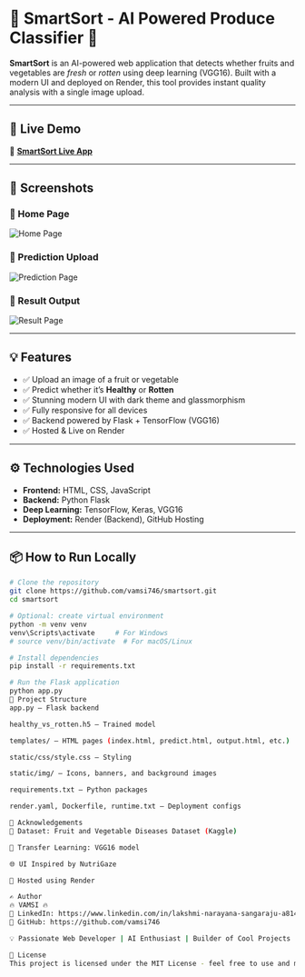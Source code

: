 # 🥦 SmartSort - AI Powered Produce Classifier 🍎

**SmartSort** is an AI-powered web application that detects whether fruits and vegetables are *fresh* or *rotten* using deep learning (VGG16). Built with a modern UI and deployed on Render, this tool provides instant quality analysis with a single image upload.

---

## 🚀 Live Demo

🔗 **[SmartSort Live App](https://smartsort-backend.onrender.com)**

---

## 📸 Screenshots

### 🔹 Home Page  
![Home Page](https://github.com/vamsi746/smartsort/assets/136192246/42d74990-9c0a-4c3d-bfef-f071bbd6b03f)

### 🔹 Prediction Upload  
![Prediction Page](https://github.com/vamsi746/smartsort/assets/136192246/65b51c80-2d45-4c3b-a8b1-f407961e6208)

### 🔹 Result Output  
![Result Page](https://github.com/vamsi746/smartsort/assets/136192246/af93c37e-ffb2-49b9-9e71-178f4807b983)

---

## 💡 Features

- ✅ Upload an image of a fruit or vegetable  
- ✅ Predict whether it’s **Healthy** or **Rotten**  
- ✅ Stunning modern UI with dark theme and glassmorphism  
- ✅ Fully responsive for all devices  
- ✅ Backend powered by Flask + TensorFlow (VGG16)  
- ✅ Hosted & Live on Render

---

## ⚙️ Technologies Used

- **Frontend:** HTML, CSS, JavaScript  
- **Backend:** Python Flask  
- **Deep Learning:** TensorFlow, Keras, VGG16  
- **Deployment:** Render (Backend), GitHub Hosting  

---

## 📦 How to Run Locally

```bash
# Clone the repository
git clone https://github.com/vamsi746/smartsort.git
cd smartsort

# Optional: create virtual environment
python -m venv venv
venv\Scripts\activate     # For Windows
# source venv/bin/activate  # For macOS/Linux

# Install dependencies
pip install -r requirements.txt

# Run the Flask application
python app.py
📁 Project Structure
app.py — Flask backend

healthy_vs_rotten.h5 — Trained model

templates/ — HTML pages (index.html, predict.html, output.html, etc.)

static/css/style.css — Styling

static/img/ — Icons, banners, and background images

requirements.txt — Python packages

render.yaml, Dockerfile, runtime.txt — Deployment configs

🙌 Acknowledgements
🍏 Dataset: Fruit and Vegetable Diseases Dataset (Kaggle)

🧠 Transfer Learning: VGG16 model

🌐 UI Inspired by NutriGaze

🚀 Hosted using Render

✍️ Author
🔥 VAMSI 🔥
💼 LinkedIn: https://www.linkedin.com/in/lakshmi-narayana-sangaraju-a814472b6/
🐙 GitHub: https://github.com/vamsi746

💡 Passionate Web Developer | AI Enthusiast | Builder of Cool Projects

📄 License
This project is licensed under the MIT License - feel free to use and modify!

